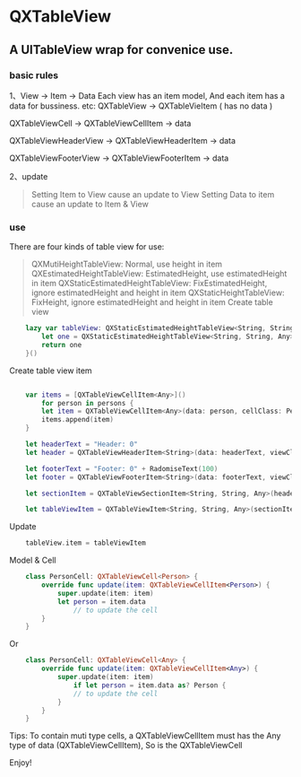 # QXTableView
## A UITableView wrap for convenice use.

### basic rules
1、View -> Item -> Data
Each view has an item model, And each item has a data for bussiness.
etc:
QXTableView -> QXTableVieItem ( has no data )

QXTableViewCell -> QXTableViewCellItem -> data

QXTableViewHeaderView -> QXTableViewHeaderItem -> data

QXTableViewFooterView -> QXTableViewFooterItem -> data

2、update
> Setting Item to View cause an update to View 
> Setting Data to item cause an update to Item & View  


### use

There are four kinds of table view for use:
> QXMutiHeightTableView: 
Normal, use height in item
> QXEstimatedHeightTableView: 
EstimatedHeight, use estimatedHeight in item
> QXStaticEstimatedHeightTableView:
FixEstimatedHeight, ignore estimatedHeight and height in item
> QXStaticHeightTableView:
FixHeight, ignore estimatedHeight and height in item
Create table view
```swift    
    lazy var tableView: QXStaticEstimatedHeightTableView<String, String, Any> = {
        let one = QXStaticEstimatedHeightTableView<String, String, Any>(style: .plain)
        return one
    }()

```

Create table view item
```swift    

    var items = [QXTableViewCellItem<Any>]()
        for person in persons {
        let item = QXTableViewCellItem<Any>(data: person, cellClass: PersonCell.self)
        items.append(item)
    }

    let headerText = "Header: 0"
    let header = QXTableViewHeaderItem<String>(data: headerText, viewClass: HeaderView.self)

    let footerText = "Footer: 0" + RadomiseText(100)
    let footer = QXTableViewFooterItem<String>(data: footerText, viewClass: FooterView.self)

    let sectionItem = QXTableViewSectionItem<String, String, Any>(header: header, footer: footer, items: items)

    let tableViewItem = QXTableViewItem<String, String, Any>(sectionItems: [sectionItem])    

```

Update
```swift  
    tableView.item = tableViewItem

```

Model & Cell
```swift  
    class PersonCell: QXTableViewCell<Person> {
        override func update(item: QXTableViewCellItem<Person>) {
            super.update(item: item)
            let person = item.data
                // to update the cell
        }
    }

```
Or
```swift  
    class PersonCell: QXTableViewCell<Any> {
        override func update(item: QXTableViewCellItem<Any>) {
            super.update(item: item)
                if let person = item.data as? Person {
                // to update the cell
            }
        }
    }

```
Tips: 
To contain muti type cells, a QXTableViewCellItem must has the Any type of data (QXTableViewCellItem<Any>), So is the QXTableViewCell


Enjoy!






